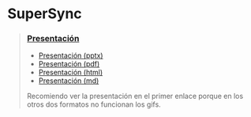 # SuperSync


> ### [Presentación]()
> - [Presentación (pptx)](./media/presentation.pptx)
> - [Presentación (pdf)](./media/presentation.pdf)
> - [Presentación (html)](presentation.html)
> - [Presentación (md)](presentation.md)
> 
> Recomiendo ver la presentación en el primer enlace porque en los otros dos formatos no funcionan los gifs. 